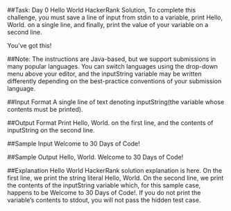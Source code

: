 ##Task: 
Day 0 Hello World HackerRank Solution, To complete this challenge, you must save a line of input from stdin to a variable, print Hello, World. on a single line, and finally, print the value of your variable on a second line.

You’ve got this!

##Note: The instructions are Java-based, but we support submissions in many popular languages. You can switch languages using the drop-down menu above your editor, and the inputString variable may be written differently depending on the best-practice conventions of your submission language.

##Input Format
A single line of text denoting inputString(the variable whose contents must be printed).

##Output Format
Print Hello, World. on the first line, and the contents of inputString on the second line.

##Sample Input
Welcome to 30 Days of Code!

##Sample Output
Hello, World.
Welcome to 30 Days of Code!

##Explanation
Hello World HackerRank solution explanation is here. On the first line, we print the string literal Hello, World. On the second line, we print the contents of the inputString variable which, for this sample case, happens to be Welcome to 30 Days of Code!. If you do not print the variable’s contents to stdout, you will not pass the hidden test case.
